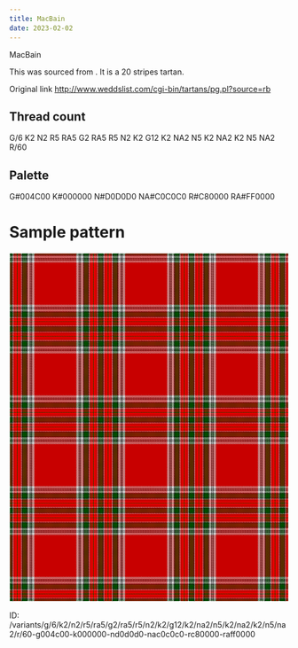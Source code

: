 ```yaml
---
title: MacBain
date: 2023-02-02
---
```

MacBain

This was sourced from <no value>.  It is a 20 stripes tartan.

Original link http://www.weddslist.com/cgi-bin/tartans/pg.pl?source=rb

## Thread count
G/6 K2 N2 R5 RA5 G2 RA5 R5 N2 K2 G12 K2 NA2 N5 K2 NA2 K2 N5 NA2 R/60

## Palette
G#004C00 K#000000 N#D0D0D0 NA#C0C0C0 R#C80000 RA#FF0000

# Sample pattern

![Tartan detail](tartan.png "G/6 K2 N2 R5 RA5 G2 RA5 R5 N2 K2 G12 K2 NA2 N5 K2 NA2 K2 N5 NA2 R/60 tartan")

ID: /variants/g/6/k2/n2/r5/ra5/g2/ra5/r5/n2/k2/g12/k2/na2/n5/k2/na2/k2/n5/na2/r/60-g004c00-k000000-nd0d0d0-nac0c0c0-rc80000-raff0000